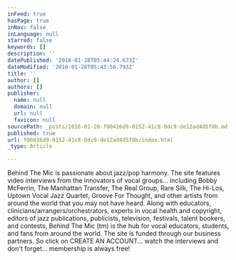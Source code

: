 ```yaml
---
inFeed: true
hasPage: true
inNav: false
inLanguage: null
starred: false
keywords: []
description: ''
datePublished: '2016-01-28T05:44:24.673Z'
dateModified: '2016-01-28T05:43:56.793Z'
title: ''
author: []
authors: []
publisher:
  name: null
  domain: null
  url: null
  favicon: null
sourcePath: _posts/2016-01-28-f00416d9-0152-41c8-8dc9-de12ad4d5f8b.md
published: true
url: f00416d9-0152-41c8-8dc9-de12ad4d5f8b/index.html
_type: Article

---
```

Behind The Mic is passionate about jazz/pop harmony. The site features video interviews from the innovators of vocal groups... including Bobby McFerrin, The Manhattan Transfer, The Real Group, Rare Silk, The Hi-Los, Uptown Vocal Jazz Quartet, Groove For Thought, and other artists from around the world that you may not have heard.
Along with educators, clinicians/arrangers/orchestrators, experts in vocal health and copyright, editors of jazz publications, publicists, television, festivals, talent bookers, and contests, Behind The Mic (tm) is the hub for vocal educators, students, and fans from around the world. The site is funded through our business partners. So click on CREATE AN ACCOUNT... watch the interviews and don't forget... membership is always free!